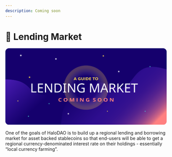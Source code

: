 ```yaml
---
description: Coming soon
---
```


# 🏦 Lending Market

![](../.gitbook/assets/artboard-1-copy-9.svg)

One of the goals of HaloDAO is to build up a regional lending and borrowing market for asset backed stablecoins so that end-users will be able to get a regional currency-denominated interest rate on their holdings - essentially “local currency farming”.

  


